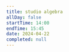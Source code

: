 ```yaml
---
title: studio algebra
allDay: false
startTime: 14:00
endTime: 15:45
date: 2024-04-22
completed: null
---
```

